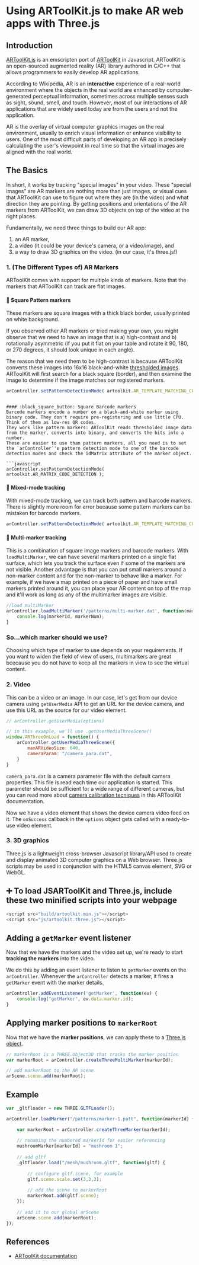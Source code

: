 # Using ARToolKit.js to make AR web apps with Three.js

## Introduction

[ARToolKit.js](https://github.com/artoolkitx/jsartoolkit5) is an emscripten port of [ARToolKit](https://github.com/artoolkitx/artoolkit5) in Javascript. ARToolKit is an open-sourced augmented reality (AR) library authored in C/C++ that allows programmers to easily develop AR applications.

According to Wikipedia, AR is an **interactive** experience of a real-world environment where the objects in the real world are enhanced by computer-generated perceptual information, sometimes across multiple senses such as sight, sound, smell, and touch. However, most of our interactions of AR applications that are widely used today are from the users and not the application. 

AR is the overlay of virtual computer graphics images on the real environment, usually to enrich visual information or enhance visibility to users. One of the most difficult parts of developing an AR app is precisely calculating the user's viewpoint in real time so that the virtual images are aligned with the real world. 

## The Basics
In short, it works by tracking "special images" in your video. These "special images" are AR markers are nothing more than just images, or visual cues that ARToolKit can use to figure out where they are (in the video) and what direction they are pointing. By getting positions and orientations of the AR markers from ARToolKit, we can draw 3D objects on top of the video at the right places.

Fundamentally, we need three things to build our AR app:
1. an AR marker,
2. a video (it could be your device's camera, or a video/image), and
3. a way to draw 3D graphics on the video. (in our case, it's three.js!)

### 1. (The Different Types of) AR Markers
ARToolKit comes with support for multiple kinds of markers. Note that the markers that ARToolKit can track are flat images.

#### :black_square_button: Square Pattern markers
These markers are square images with a thick black border, usually printed on white background. 

If you observed other AR markers or tried making your own, you might observe that we need to have an image that is 
a) high-contrast and 
b) rotationally asymmetric (if you put it flat on your table and rotate it 90, 180, or 270 degrees, it should look unique in each angle).

The reason that we need them to be high-contrast is because ARToolKit converts these images into 16x16 black-and-white [thresholded images](https://en.wikipedia.org/wiki/Thresholding_(image_processing)#Definition). ARToolKit will first search for a black square (border), and then examine the image to determine if the image matches our registered markers. 

```javascript
arController.setPatternDetectionMode( artoolkit.AR_TEMPLATE_MATCHING_COLOR );
```
```

#### :black_square_button: Square Barcode markers
Barcode markers encode a number on a black-and-white marker using binary code. They don't require pre-registering and use little CPU. Think of them as low-res QR codes.
They work like pattern markers: ARToolKit reads thresholded image data from the marker, converts into binary, and converts the bits into a number. 
These are easier to use than pattern markers, all you need is to set the `arController`'s pattern detection mode to one of the barcode detection modes and check the idMatrix attribute of the marker object.

```javascript
arController.setPatternDetectionMode( artoolkit.AR_MATRIX_CODE_DETECTION );
```


#### :black_square_button: Mixed-mode tracking
With mixed-mode tracking, we can track both pattern and barcode markers. There is slightly more room for error because some pattern markers can be mistaken for barcode markers.

```javascript
arController.setPatternDetectionMode( artoolkit.AR_TEMPLATE_MATCHING_COLOR_AND_MATRIX );
```

#### :black_square_button: Multi-marker tracking
This is a combination of square image markers and barcode markers. With `loadMultiMarker`, we can have several markers printed on a single flat surface, which lets you track the surface even if some of the markers are not visible. 
Another advantage is that you can put small markers around a non-marker content and for the non-marker to behave like a marker. For example, if we have a map printed on a piece of paper and have small markers printed around it, you can place your AR content on top of the map and it'll work as long as any of the multimarker images are visible.

```javascript
//load multiMarker
arController.loadMultiMarker('/patterns/multi-marker.dat', function(markerId, markerNum) {
    console.log(markerId, markerNum);
}

```

### So...which marker should we use?
Choosing which type of marker to use depends on your requirements. If you want to widen the field of view of users, multimarkers are great bcecause you do not have to keep all the markers in view to see the virtual content. 


### 2. Video 
This can be a video or an image. 
In our case, let's get from our device camera using `getUserMedia` API to get an URL for the device camera, and use this URL as the source for our video element. 

```javascript
// arController.getUserMedia(options)

// in this example, we'll use .getUserMediaThreeScene()
window.ARThreeOnLoad = function() {
    arController.getUserMediaThreeScene({
        maxARVideoSize: 640,
        cameraParam: "/camera_para.dat",
    }
}
```

`camera_para.dat` is a camera parameter file with the default camera properties. This file is read each time our application is started. This parameter should be sufficient for a wide range of different cameras, but you can read more about [camera calibration tecniques](http://www.hitl.washington.edu/artoolkit/documentation/usercalibration.htm) in this ARToolKit documentation.

Now we have a video element that shows the device camera video feed on it. 
The `onSuccess` callback in the `options` object gets called with a ready-to-use video element. 
   
   
### 3. 3D graphics
Three.js is a lightweight cross-browser Javascript library/API used to create and display animated 3D computer graphics on a Web browser. Three.js scripts may be used in conjunction with the HTML5 canvas element, SVG or WebGL. 


## :heavy_plus_sign: To load JSARToolKit and Three.js, include these two minified scripts into your webpage
```javascript
<script src="build/artoolkit.min.js"></script>
<script src="js/artoolkit.three.js"></script>
```


## Adding a `getMarker` event listener
Now that we have the markers and the video set up, we're ready to start **tracking the markers** into the video. 

We do this by adding an event listener to listen to `getMarker` events on the `arController`. 
Whenever the `arController` detects a marker, it fires a `getMarker` event with the marker details. 

```javascript
arController.addEventListener('getMarker', function(ev) {
    console.log("getMarker", ev.data.marker.id);
}
```

## Applying marker positions to `markerRoot`
Now that we have the **marker positions**, we can apply these to a [Three.js object](https://threejs.org/docs/#api/en/core/Object3D.matrix). 

```javascript
// markerRoot is a THREE.Object3D that tracks the marker position
var markerRoot = arController.createThreeMultiMarker(markerId);

// add markerRoot to the AR scene
arScene.scene.add(markerRoot);

```

## Example

```javascript
var _gltfloader = new THREE.GLTFLoader();

arController.loadMarker("/patterns/marker-1.patt", function(markerId) {

    var markerRoot = arController.createThreeMarker(markerId);
    
    // renaming the numbered markerId for easier referencing
    mushroomMarker[markerId] = "mushroom 1";
    
    // add gltf
    _gltfloader.load("/mesh/mushroom.gltf", function(gltf) {
        
        // configure gltf.scene, for example
        gltf.scene.scale.set(3,3,3);
        
        // add the scene to markerRoot
        markerRoot.add(gltf.scene);
    });
    
    // add it to our global arScene
    arScene.scene.add(markerRoot);
});
```


## References
* [ARToolKit documentation](http://www.hitl.washington.edu/artoolkit/)


